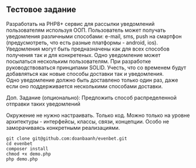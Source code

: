 ## Тестовое задание

Разработать на PHP8+ сервис для рассылки уведомлений пользователям используя ООП. 
Пользователь может получать уведомления различными способами: e-mail, sms, push на смартфон (предусмотреть, что есть разные платформы - android, ios). 
Уведомления могут быть предназначены как для всех способов получения так и для конкретеных. Одно уведомление может посылаться нескольким пользователям. 
При разработке руководствоваться принципами SOLID. Учесть, что со временем будут добавляться как новые способы доставки так и уведомления.  
Одно уведомление должно быть доставлено только один раз, даже если оно поддерживается несколькими способами доставки. 
 
Доп. Задание (опционально): 
Предложить способ распределенной отправки таких уведомлений

Окружение не нужно настраивать. Только код.
Можно только на уровне архитектуры - интерфейсы, классы, связи, концепции. Особо не заморачиваясь конкретными  реализациями.

```
git clone git@github.com:doanbaanh/evenbet.git
cd evenbet
composer install
chmod +x demo.php
php demo.php
```
